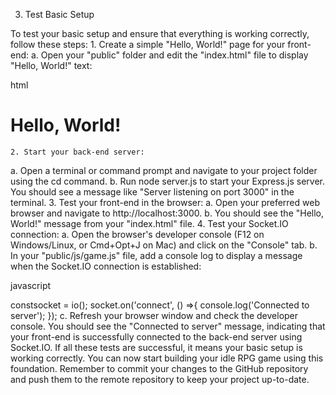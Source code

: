 3. Test Basic Setup

To test your basic setup and ensure that everything is working correctly, follow these steps:
	1. Create a simple "Hello, World!" page for your front-end:
a. Open your "public" folder and edit the "index.html" file to display "Hello, World!" text:

html

<!DOCTYPE html><html><head><metacharset="UTF-8"/><title>My Idle RPG</title></head><body><h1>Hello, World!</h1></body></html>
	2. Start your back-end server:
a. Open a terminal or command prompt and navigate to your project folder using the cd command. b. Run node server.js to start your Express.js server. You should see a message like "Server listening on port 3000" in the terminal.
	3. Test your front-end in the browser:
a. Open your preferred web browser and navigate to http://localhost:3000. b. You should see the "Hello, World!" message from your "index.html" file.
	4. Test your Socket.IO connection:
a. Open the browser's developer console (F12 on Windows/Linux, or Cmd+Opt+J on Mac) and click on the "Console" tab. b. In your "public/js/game.js" file, add a console log to display a message when the Socket.IO connection is established:

javascript

constsocket = io();
socket.on('connect', () =>{
  console.log('Connected to server');
});
c. Refresh your browser window and check the developer console. You should see the "Connected to server" message, indicating that your front-end is successfully connected to the back-end server using Socket.IO.
If all these tests are successful, it means your basic setup is working correctly. You can now start building your idle RPG game using this foundation. Remember to commit your changes to the GitHub repository and push them to the remote repository to keep your project up-to-date.
